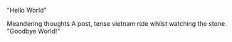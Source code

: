 "Hello World"






Meandering thoughts
A post, tense vietnam ride
whilst watching the stone
"Goodbye World!"
